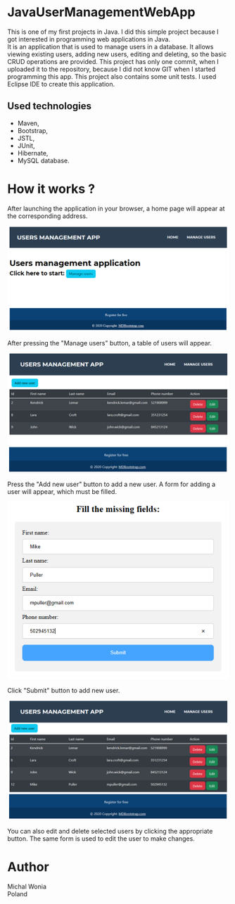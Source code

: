 # JavaUserManagementWebApp

This is one of my first projects in Java. 
I did this simple project because I got interested in programming web applications in Java.  
It is an application that is used to manage users in a database.
It allows viewing existing users, adding new users, editing and deleting, so the basic CRUD operations are provided.
This project has only one commit, when I uploaded it to the repository, because I did not know GIT when I started programming this app.
This project also contains some unit tests. I used Eclipse IDE to create this application.

## Used technologies
- Maven,
- Bootstrap,
- JSTL,
- JUnit,
- Hibernate,
- MySQL database.

# How it works ?

After launching the application in your browser, a home page will appear at the corresponding address.

<img src="images/home.png">

After pressing the "Manage users" button, a table of users will appear.

<img src="images/usersTable.png">

Press the "Add new user" button to add a new user. 
A form for adding a user will appear, which must be filled. 

<img src="images/addFormFilled.png">

Click "Submit" button to add new user.

<img src="images/usersTableNewUser.png">

You can also edit and delete selected users by clicking the appropriate button.
The same form is used to edit the user to make changes.

# Author
Michal Wonia </br>
Poland
